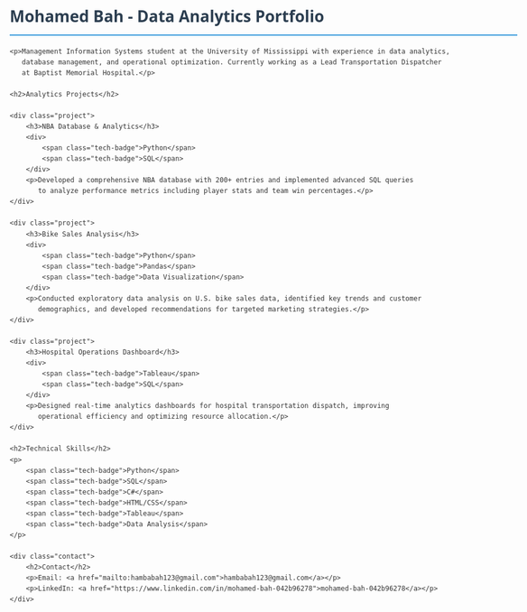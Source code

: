 <!DOCTYPE html>
<html lang="en">
<head>
    <meta charset="UTF-8">
    <meta name="viewport" content="width=device-width, initial-scale=1.0">
    <title>Mohamed Bah - Data Analytics Portfolio</title>
    <style>
        body {
            font-family: 'Segoe UI', Tahoma, Geneva, Verdana, sans-serif;
            line-height: 1.6;
            max-width: 900px;
            margin: 0 auto;
            padding: 20px;
            color: #333;
        }
        h1 {
            color: #2c3e50;
            border-bottom: 2px solid #3498db;
            padding-bottom: 10px;
        }
        h2 {
            color: #2980b9;
            margin-top: 30px;
        }
        .project {
            background-color: #f9f9f9;
            border-left: 4px solid #3498db;
            padding: 15px;
            margin-bottom: 20px;
            border-radius: 0 5px 5px 0;
        }
        .tech-badge {
            display: inline-block;
            background-color: #3498db;
            color: white;
            padding: 5px 10px;
            border-radius: 3px;
            font-size: 0.8em;
            margin-right: 5px;
            margin-bottom: 5px;
        }
        .contact {
            margin-top: 30px;
            background-color: #eaf2f8;
            padding: 15px;
            border-radius: 5px;
        }
        a {
            color: #3498db;
            text-decoration: none;
        }
        a:hover {
            text-decoration: underline;
        }
    </style>
</head>
<body>
    <h1>Mohamed Bah - Data Analytics Portfolio</h1>
    
    <p>Management Information Systems student at the University of Mississippi with experience in data analytics, 
       database management, and operational optimization. Currently working as a Lead Transportation Dispatcher 
       at Baptist Memorial Hospital.</p>
    
    <h2>Analytics Projects</h2>
    
    <div class="project">
        <h3>NBA Database & Analytics</h3>
        <div>
            <span class="tech-badge">Python</span>
            <span class="tech-badge">SQL</span>
        </div>
        <p>Developed a comprehensive NBA database with 200+ entries and implemented advanced SQL queries 
           to analyze performance metrics including player stats and team win percentages.</p>
    </div>
    
    <div class="project">
        <h3>Bike Sales Analysis</h3>
        <div>
            <span class="tech-badge">Python</span>
            <span class="tech-badge">Pandas</span>
            <span class="tech-badge">Data Visualization</span>
        </div>
        <p>Conducted exploratory data analysis on U.S. bike sales data, identified key trends and customer 
           demographics, and developed recommendations for targeted marketing strategies.</p>
    </div>
    
    <div class="project">
        <h3>Hospital Operations Dashboard</h3>
        <div>
            <span class="tech-badge">Tableau</span>
            <span class="tech-badge">SQL</span>
        </div>
        <p>Designed real-time analytics dashboards for hospital transportation dispatch, improving 
           operational efficiency and optimizing resource allocation.</p>
    </div>
    
    <h2>Technical Skills</h2>
    <p>
        <span class="tech-badge">Python</span>
        <span class="tech-badge">SQL</span>
        <span class="tech-badge">C#</span>
        <span class="tech-badge">HTML/CSS</span>
        <span class="tech-badge">Tableau</span>
        <span class="tech-badge">Data Analysis</span>
    </p>
    
    <div class="contact">
        <h2>Contact</h2>
        <p>Email: <a href="mailto:hambabah123@gmail.com">hambabah123@gmail.com</a></p>
        <p>LinkedIn: <a href="https://www.linkedin.com/in/mohamed-bah-042b96278">mohamed-bah-042b96278</a></p>
    </div>
</body>
</html>
